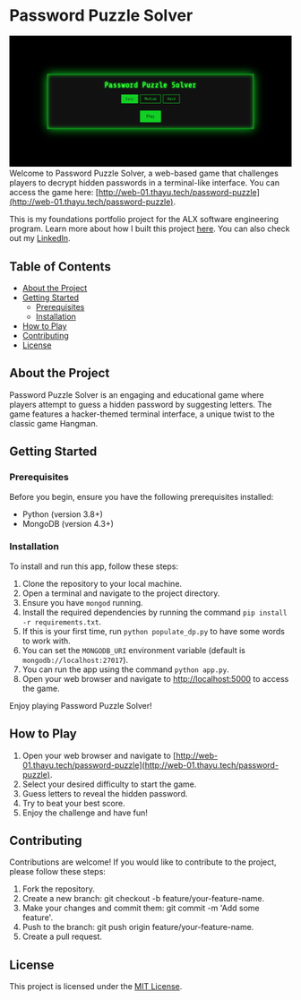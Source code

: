 # Password Puzzle Solver
![Pasword Puzzle Solver start screen](https://github.com/shallomkanyori/password_puzzle_solver/blob/master/docs/images/feature1.png?raw=true)
Welcome to Password Puzzle Solver, a web-based game that challenges players to decrypt hidden passwords in a terminal-like interface. You can access the game here: [http://web-01.thayu.tech/password-puzzle](http://web-01.thayu.tech/password-puzzle).

This is my foundations portfolio project for the ALX software engineering program. Learn more about how I built this project [here](https://medium.com/@shallomkanyori/password-puzzle-solver-my-portfolio-project-journey-29ac9e744c45). You can also check out my [LinkedIn](https://www.linkedin.com/in/shallom-kanyori-613148254/).

## Table of Contents

- [About the Project](#about-the-project)
- [Getting Started](#getting-started)
  - [Prerequisites](#prerequisites)
  - [Installation](#installation)
- [How to Play](#how-to-play)
- [Contributing](#contributing)
- [License](#license)

## About the Project

Password Puzzle Solver is an engaging and educational game where players attempt to guess a hidden password by suggesting letters. The game features a hacker-themed terminal interface, a unique twist to the classic game Hangman.

## Getting Started

### Prerequisites

Before you begin, ensure you have the following prerequisites installed:

- Python (version 3.8+)
- MongoDB (version 4.3+)

### Installation

To install and run this app, follow these steps:

1. Clone the repository to your local machine.
2. Open a terminal and navigate to the project directory.
3. Ensure you have `mongod` running.
4. Install the required dependencies by running the command `pip install -r requirements.txt`.
5. If this is your first time, run `python populate_dp.py` to have some words to work with.
6. You can set the `MONGODB_URI` environment variable (default is `mongodb://localhost:27017`).
7. You can run the app using the command `python app.py`.
8. Open your web browser and navigate to [http://localhost:5000](http://localhost:5000) to access the game.

Enjoy playing Password Puzzle Solver!

## How to Play

1. Open your web browser and navigate to [http://web-01.thayu.tech/password-puzzle](http://web-01.thayu.tech/password-puzzle).
2. Select your desired difficulty to start the game.
3. Guess letters to reveal the hidden password.
4. Try to beat your best score.
5. Enjoy the challenge and have fun!

## Contributing

Contributions are welcome! If you would like to contribute to the project, please follow these steps:
1. Fork the repository.
2. Create a new branch: git checkout -b feature/your-feature-name.
3. Make your changes and commit them: git commit -m 'Add some feature'.
4. Push to the branch: git push origin feature/your-feature-name.
5. Create a pull request.

## License

This project is licensed under the [MIT License](https://en.wikipedia.org/wiki/MIT_License).
